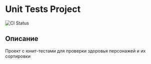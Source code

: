 # Unit Tests Project

![CI Status](https://github.com/kovalkante33/unit/actions/workflows/node.js.yml/badge.svg)

## Описание
Проект с юнит-тестами для проверки здоровья персонажей и их сортировки